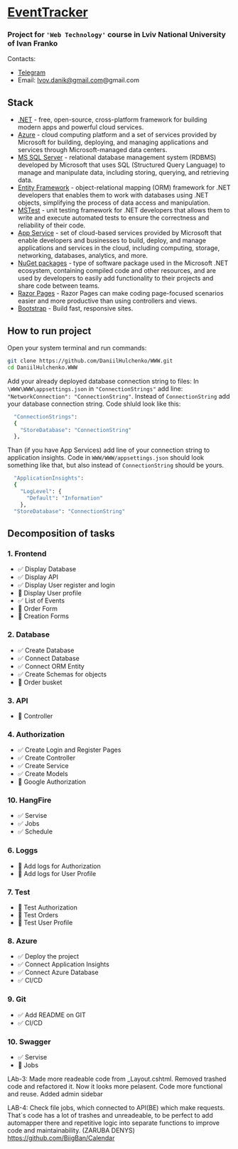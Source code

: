 ﻿# [EventTracker](https://silver-side.azurewebsites.net/)

### Project for `'Web Technology'` course in Lviv National University of Ivan Franko

Contacts:

- [Telegram](https://t.me/silverus_morgan)
- Email: lvov.danik@gmail.com@gmail.com

## Stack

- [.NET](https://dotnet.microsoft.com/) - free, open-source, cross-platform framework for building modern apps and powerful cloud services.
- [Azure](https://azure.microsoft.com/) - cloud computing platform and a set of services provided by Microsoft for building, deploying, and managing applications and services through Microsoft-managed data centers.
- [MS SQL Server](https://www.microsoft.com/sql-server/sql-server-2019) - relational database management system (RDBMS) developed by Microsoft that uses SQL (Structured Query Language) to manage and manipulate data, including storing, querying, and retrieving data.
- [Entity Framework](https://learn.microsoft.com/uk-ua/ef/) - object-relational mapping (ORM) framework for .NET developers that enables them to work with databases using .NET objects, simplifying the process of data access and manipulation.
- [MSTest](https://learn.microsoft.com/uk-ua/dotnet/core/testing/unit-testing-with-mstest) - unit testing framework for .NET developers that allows them to write and execute automated tests to ensure the correctness and reliability of their code.
- [App Service](https://azure.microsoft.com/en-us/products/app-service/) - set of cloud-based services provided by Microsoft that enable developers and businesses to build, deploy, and manage applications and services in the cloud, including computing, storage, networking, databases, analytics, and more.
- [NuGet packages](https://learn.microsoft.com/uk-ua/nuget/) - type of software package used in the Microsoft .NET ecosystem, containing compiled code and other resources, and are used by developers to easily add functionality to their projects and share code between teams.
- [Razor Pages](https://learn.microsoft.com/en-us/aspnet/core/razor-pages/?view=aspnetcore-7.0&tabs=visual-studio) - Razor Pages can make coding page-focused scenarios easier and more productive than using controllers and views.
- [Bootstrap](https://getbootstrap.com/) - Build fast, responsive sites.

## How to run project

Open your system terminal and run commands:

```sh
git clone https://github.com/DaniilHulchenko/WWW.git
cd DaniilHulchenko.WWW
```

Add your already deployed database connection string to files:
In `\WWW\WWW\appsettings.json` in `"ConnectionStrings"` add line: `"NetworkConnection": "ConnectionString"`. Instead of `ConnectionString` add your database connection string. Code shluld look like this:

```sh
  "ConnectionStrings":
  {
    "StoreDatabase": "ConnectionString"
  },
```

Than (if you have App Services) add line of your connection string to application insights. Code in `WWW/WWW/appsettings.json` should look something like that, but also instead of `ConnectionString` should be yours.

```sh
  "ApplicationInsights":
  {
    "LogLevel": {
      "Default": "Information"
    },
  "StoreDatabase": "ConnectionString"
```

## Decomposition of tasks

### 1. Frontend

- ✅ Display Database
- ✅ Display API
- ✅ Display User register and login
- 🔳 Display User profile
- ✅ List of Events
- 🔳 Order Form
- 🍥 Creation Forms

### 2. Database

- ✅ Create Database
- ✅ Connect Database
- ✅ Connect ORM Entity
- ✅ Create Schemas for objects
- 🔳 Order busket

### 3. API

- 🔳 Controller

### 4. Authorization

- ✅ Create Login and Register Pages
- ✅ Create Controller
- ✅ Create Service
- ✅ Create Models
- 🔳 Google Authorization

### 10. HangFire

- ✅ Servise
- ✅ Jobs
- ✅ Schedule

### 6. Loggs

- 🔳 Add logs for Authorization
- 🔳 Add logs for User Profile

### 7. Test

- 🔳 Test Authorization
- 🔳 Test Orders
- 🔳 Test User Profile

### 8. Azure

- ✅ Deploy the project
- ✅ Connect Application Insights
- ✅ Connect Azure Database
- ✅ CI/CD

### 9. Git

- ✅ Add README on GIT
- ✅ CI/CD

### 10. Swagger

- ✅ Servise
- 🔳 Jobs

LAb-3: Made more readeable code from \_Layout.cshtml. Removed trashed code and refactored it. Now it looks more pelasent. Code more functional and reuse. Added admin sidebar

LAB-4: Check file jobs, which connected to API(BE) which make requests. That`s code has a lot of trashes and unreadeable, to be perfect to add automapper there and repetitive logic into separate functions to improve code and maintainability. (ZARUBA DENYS)
https://github.com/BiigBan/Calendar
